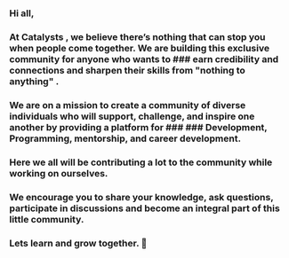 ### Hi all, 
### At Catalysts , we believe there’s nothing that can stop you when people come together. We are building this exclusive community for anyone who wants to ### earn credibility and connections and sharpen their skills from "nothing to anything" .

### We are  on a mission to create a community of diverse individuals who will support, challenge, and inspire one another by providing a platform for ### ### Development, Programming, mentorship, and career development.

### Here we all will be contributing a lot to the community while working on ourselves.

### We encourage you to share your knowledge, ask questions, participate in discussions and become an integral part of this little community.

### Lets learn and grow together. 👾
